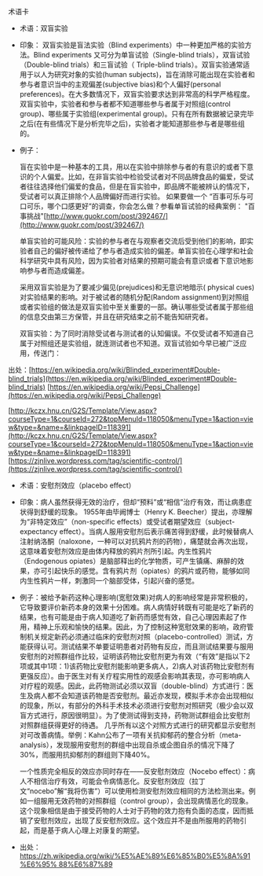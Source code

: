 术语卡


- 术语：双盲实验

- 印象：
    双盲实验是盲法实验（Blind experiments）中一种更加严格的实验方法。Blind experiments 又可分为单盲试验（Single-blind trials），双盲试验（Double-blind trials）和三盲试验（ Triple-blind trials）。双盲实验通常适用于以人为研究对象的实验(human subjects)，旨在消除可能出现在实验者和参与者意识当中的主观偏差(subjective bias)和个人偏好(personal preferences)。在大多数情况下，双盲实验要求达到非常高的科学严格程度。双盲实验中，实验者和参与者都不知道哪些参与者属于对照组(control group)、哪些属于实验组(experimental group)。只有在所有数据被记录完毕之后(在有些情况下是分析完毕之后)，实验者才能知道那些参与者是哪些组的。



- 例子：

    盲在实验中是一种基本的工具，用以在实验中排除参与者的有意识的或者下意识的个人偏爱。比如，在非盲实验中检验受试者对不同品牌食品的偏爱，受试者往往选择他们偏爱的食品，但是在盲实验中，即品牌不能被辨认的情况下，受试者可以真正排除个人品牌偏好而进行实验。 如果要做一个 “百事可乐与可口可乐，哪个口感更好”的调查，你会怎么做？参看单盲试验的经典案例： "百事挑战"[http://www.guokr.com/post/392467/](http://www.guokr.com/post/392467/)
 
     单盲实验的可能风险：实验的参与者在与观察者交流后受到他们的影响，即实验者自己的偏好被传递给了参与者造成实验的偏差。单盲实验在心理学和社会科学研究中具有风险，因为实验者对结果的预期可能会有意识或者下意识地影响参与者而造成偏差。

    采用双盲实验是为了要减少偏见(prejudices)和无意识地暗示( physical cues)对实验结果的影响。对于被试者的随机分配(Random assignment)到对照组或者实验组的做法是双盲实验中至关重要的一部。确认哪些受试者属于那些组的信息交由第三方保管，并且在研究结束之前不能告知研究者。
  
    双盲实验：为了同时消除受试者与测试者的认知偏误。不仅受试者不知道自己属于对照组还是实验组，就连测试者也不知道。双盲试验如今早已被广泛应用，传送门：

出处：[https://en.wikipedia.org/wiki/Blinded_experiment#Double-blind_trials](https://en.wikipedia.org/wiki/Blinded_experiment#Double-blind_trials)
[https://en.wikipedia.org/wiki/Pepsi_Challenge](https://en.wikipedia.org/wiki/Pepsi_Challenge)

[http://kczx.hnu.cn/G2S/Template/View.aspx?courseType=1&courseId=272&topMenuId=118050&menuType=1&action=view&type=&name=&linkpageID=118391](http://kczx.hnu.cn/G2S/Template/View.aspx?courseType=1&courseId=272&topMenuId=118050&menuType=1&action=view&type=&name=&linkpageID=118391)
[https://zjnlive.wordpress.com/tag/scientific-control/](https://zjnlive.wordpress.com/tag/scientific-control/)



- 术语：安慰剂效应（placebo effect）

- 印象：病人虽然获得无效的治疗，但却“预料”或“相信”治疗有效，而让病患症状得到舒缓的现象。
       1955年由毕阙博士（Henry K. Beecher）提出，亦理解为“非特定效应”（non-specific effects）或受试者期望效应（subject-expectancy effect）。当病人服用安慰剂后表示痛苦得到舒缓，此时候替病人注射纳洛酮（naloxone，一种可以对抗鸦片剂的药物），痛楚就会再次出现，这意味着安慰剂效应是由体内释放的鸦片剂所引起。内生性鸦片（Endogenous opiates）是脑部释出的化学物质，可产生镇痛、麻醉的效果，亦可引起快乐的感觉。含有鸦片剂（opiates）的鸦片或药物，能够如同内生性鸦片一样，刺激同一个脑部受体，引起兴奋的感觉。

- 例子：被给予新药这种心理影响(宽慰效果)对病人的影响经常是非常积极的，它导致要评价新药本身的效果十分困难。病人病情好转既有可能是吃了新药的结果，也有可能是由于病人知道吃了新药而感觉有效，自己心理因素起了作用，精神上乐观和愉快的结果。因此，为了控制这种宽慰效果的影响，政府管制机关规定新药必须通过临床的安慰剂对照（placebo-controlled）测试，方能获得认可。测试结果不单要证明患者对药物有反应，而且测试结果要与服用安慰剂的对照群组作比较，证明该药物比安慰剂更为有效（“有效”是指以下2项或其中1项：1)该药物比安慰剂能影响更多病人，2)病人对该药物比安慰剂有更强反应）。由于医生对有关疗程实用性的观感会影响其表现，亦可影响病人对疗程的观感。因此，此药物测试必须以双盲（double-blind）方式进行：医生及病人都不会知道该药物是否安慰剂。最近亦发现，模拟手术亦会出现相似的现象，所以，有部分的外科手术技术必须进行安慰剂对照研究（极少会以双盲方式进行，原因很明显）。为了使测试得到支持，药物测试群组会比安慰剂对照群组获得更好的待遇。
几乎所有以这个对照方式进行的研究都显示安慰剂对可改善病情。举例：Kahn公布了一项有关抗抑郁药的整合分析（meta-analysis），发现服用安慰剂的群组中出现自杀或企图自杀的情况下降了30%，而服用抗抑郁剂的群组则下降40%。

    一个性质完全相反的效应亦同时存在——反安慰剂效应（Nocebo effect）：病人不相信治疗有效，可能会令病情恶化。反安慰剂效应（拉丁文“nocebo”解“我将伤害”）可以使用检测安慰剂效应相同的方法检测出来。例如一组服用无效药物的对照群组（control group），会出现病情恶化的现象。这个现象相信是由于接受药物的人士对于药物的效力抱有负面的态度，因而抵销了安慰剂效应，出现了反安慰剂效应。这个效应并不是由所服用的药物引起，而是基于病人心理上对康复的期望。



- 出处：[https://zh.wikipedia.org/wiki/%E5%AE%89%E6%85%B0%E5%8A%91%E6%95%
88%E6%87%89](https://zh.wikipedia.org/wiki/%E5%AE%89%E6%85%B0%E5%8A%91%E6%95%88%E6%87%89)